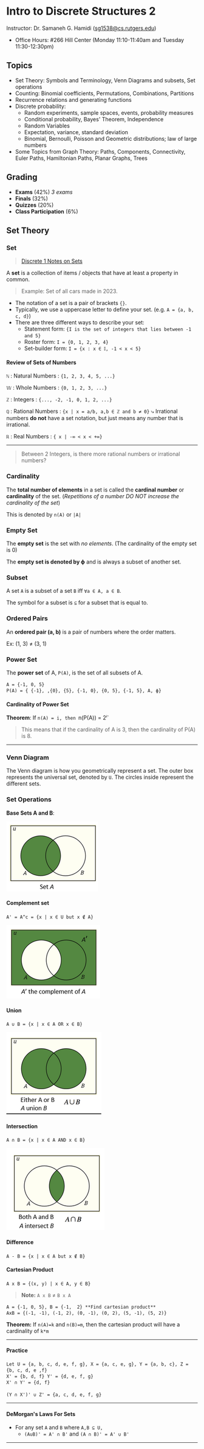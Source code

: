 # Intro to Discrete Structures 2

Instructor: Dr. Samaneh G. Hamidi (sg1538@cs.rutgers.edu)
- Office Hours: #266 Hill Center (Monday 11:10-11:40am and Tuesday 11:30-12:30pm)

## Topics
- Set Theory: Symbols and Terminology, Venn Diagrams and subsets, Set operations  
- Counting: Binomial coefficients, Permutations, Combinations, Partitions  
- Recurrence relations and generating functions  
- Discrete probability:  
	- Random experiments, sample spaces, events, probability measures
	- Conditional probability, Bayes' Theorem, Independence
	- Random Variables
	- Expectation, variance, standard deviation
	- Binomial, Bernoulli, Poisson and Geometric distributions; law of large numbers
- Some Topics from Graph Theory: Paths, Components, Connectivity, Euler Paths, Hamiltonian Paths, Planar Graphs, Trees

## Grading
- **Exams** (42%)  *3 exams*
- **Finals** (32%)
- **Quizzes** (20%)
- **Class Participation** (6%)

## Set Theory

### Set

> [Discrete 1 Notes on Sets](../discrete-1/discrete-1#Sets)

A **set** is a collection of items / objects that have at least a property in common.

> Example: Set of all cars made in 2023.

- The notation of a set is a pair of brackets `{}`.
- Typically, we use a uppercase letter to define your set. (e.g. `A = {a, b, c, d}`)
- There are three different ways to describe your set:
	- Statement form: `{I is the set of integers that lies between -1 and 5}`
	- Roster form: `I = {0, 1, 2, 3, 4}`
	- Set-builder form: `I = {x : x ∈ 𝕀, -1 < x < 5}`

#### Review of Sets of Numbers

`ℕ` : Natural Numbers : `{1, 2, 3, 4, 5, ...}`

`𝕎` : Whole Numbers : `{0, 1, 2, 3, ...}`

`ℤ` : Integers : `{..., -2, -1, 0, 1, 2, ...}`

`ℚ` : Rational Numbers : `{x | x = a/b, a,b ∈ ℤ and b ≠ 0}`
	⤷ Irrational numbers **do not** have a set notation, but just means any number that is irrational.

`ℝ` : Real Numbers : `{ x | -∞ < x < +∞}`

---

> Between 2 Integers, is there more rational numbers or irrational numbers?

### Cardinality

The **total number of elements** in a set is called the **cardinal number** or **cardinality** of the set. (*Repetitions of a number DO NOT increase the cardinality of the set*)

This is denoted by `n(A)` or `|A|`

### Empty Set

The **empty set** is the set with *no elements*. (The cardinality of the empty set is 0)

The **empty set is denoted by ϕ** and is always a subset of another set.

### Subset

A set `A` is a subset of a set `B` iff `∀a ∈ A, a ∈ B`.

The symbol for a subset is `⊆` for a subset that is equal to.

### Ordered Pairs

An **ordered pair (a, b)** is a pair of numbers where the order matters.

Ex: (1, 3) ≠ (3, 1)

### Power Set

The **power set** of A, `P(A)`, is the set of all subsets of A.

	A = {-1, 0, 5}
	P(A) = { {-1}, ,{0}, {5}, {-1, 0}, {0, 5}, {-1, 5}, A, ϕ}

#### Cardinality of Power Set

**Theorem**: If `n(A) = i, then `n(P(A)) = 2ⁱ`

> This means that if the cardinality of A is 3, then the cardinality of P(A) is 8.

---

### Venn Diagram

The Venn diagram is how you geometrically represent a set. The outer box represents the universal set, denoted by `U`. The circles inside represent the different sets.

### Set Operations

**Base Sets A and B**:

![](imgs/set-operations-1.png)

#### Complement set

`A' = A^c = {x | x ∈ U but x ∉ A}`

![](imgs/set-operations-complement.png)
#### Union

`A ∪ B = {x | x ∈ A OR x ∈ B}`

![](imgs/set-operations-union.png)
#### Intersection

`A ∩ B = {x | x ∈ A AND x ∈ B}`

![](imgs/set-operations-intersection.png)

#### Difference

`A - B = {x | x ∈ A but x ∉ B}`

#### Cartesian Product

`A x B = {(x, y) | x ∈ A, y ∈ B}`

> **Note:** `A x B` ≠ `B x A`

	A = {-1, 0, 5}, B = {-1,  2} **Find cartesian product**
	AxB = {(-1, -1), (-1, 2), (0, -1), (0, 2), (5, -1), (5, 2)}

**Theorem:** If `n(A)=k` and `n(B)=m`, then the cartesian product will have a cardinality of `k*m`

---

#### Practice

	Let U = {a, b, c, d, e, f, g}, X = {a, c, e, g}, Y = {a, b, c}, Z = {b, c, d, e ,f}
	X' = {b, d, f} Y' = {d, e, f, g}
	X' ∩ Y' = {d, f}

	(Y ∩ X')' ∪ Z' = {a, c, d, e, f, g}

---

#### DeMorgan's Laws For Sets
- For any set `A` and `B` where `A,B ⊆ U,`
	- `(A∪B)' = A' ∩ B'` and `(A ∩ B)' = A' ∪ B'`

---

